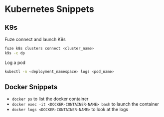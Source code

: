 # Kubernetes Snippets

## K9s

Fuze connect and launch K9s

```bash
fuze k8s clusters connect <cluster_name>
k9s -c dp
```

Log a pod

```bash
kubectl -n <deployment_namespace> logs <pod_name>
```

## Docker Snippets

- `docker ps` to list the docker container
- `docker exec -it <DOCKER-CONTAINER-NAME> bash` to launch the container
- `docker logs <DOCKER-CONTAINER-NAME>` to look at the logs
